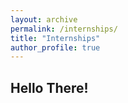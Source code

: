 ```yaml
---
layout: archive
permalink: /internships/
title: "Internships"
author_profile: true
---
```


Hello There!
---